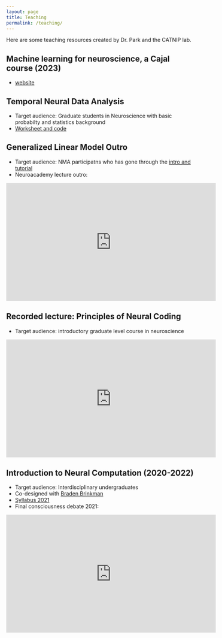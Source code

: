 ```yaml
---
layout: page
title: Teaching
permalink: /teaching/
---
```


Here are some teaching resources created by Dr. Park and the CATNIP lab.

## Machine learning for neuroscience, a Cajal course (2023)
* [website](https://cajal-training.org/on-site/artificial-intelligence/)

## Temporal Neural Data Analysis

* Target audience: Graduate students in Neuroscience with basic probabilty and statistics background
* [Worksheet and code](https://github.com/memming/temporal-neural-data-lectures)

## Generalized Linear Model Outro

* Target audience: NMA participatns who has gone through the [intro and tutorial](https://compneuro.neuromatch.io/tutorials/W1D3_GeneralizedLinearModels/student/W1D3_Intro.html)
* Neuroacademy lecture outro:
<iframe width="560" height="315" src="https://www.youtube.com/embed/NXVG9ORBYXQ" title="YouTube video player" frameborder="0" allow="accelerometer; autoplay; clipboard-write; encrypted-media; gyroscope; picture-in-picture" allowfullscreen></iframe>

## Recorded lecture: Principles of Neural Coding

* Target audience: introductory graduate level course in neuroscience
<iframe width="560" height="315" src="https://www.youtube.com/embed/DlFxUEdGlmQ" title="YouTube video player" frameborder="0" allow="accelerometer; autoplay; clipboard-write; encrypted-media; gyroscope; picture-in-picture" allowfullscreen></iframe>

## Introduction to Neural Computation (2020-2022)

* Target audience: Interdisciplinary undergraduates
* Co-designed with [Braden Brinkman](https://www.sites.google.com/site/bradenbrinkman)
* [Syllabus 2021](/files/BIO347_syllabus_Fall_2021_web.pdf)
* Final consciousness debate 2021:
<iframe width="560" height="315" src="https://www.youtube.com/embed/Dv4s72FVkIU" title="YouTube video player" frameborder="0" allow="accelerometer; autoplay; clipboard-write; encrypted-media; gyroscope; picture-in-picture" allowfullscreen></iframe>

